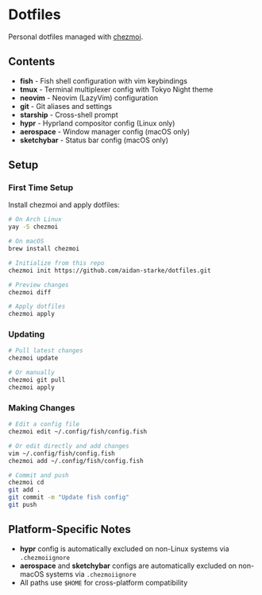 # Dotfiles

Personal dotfiles managed with [chezmoi](https://www.chezmoi.io/).

## Contents

- **fish** - Fish shell configuration with vim keybindings
- **tmux** - Terminal multiplexer config with Tokyo Night theme
- **neovim** - Neovim (LazyVim) configuration
- **git** - Git aliases and settings
- **starship** - Cross-shell prompt
- **hypr** - Hyprland compositor config (Linux only)
- **aerospace** - Window manager config (macOS only)
- **sketchybar** - Status bar config (macOS only)

## Setup

### First Time Setup

Install chezmoi and apply dotfiles:

```bash
# On Arch Linux
yay -S chezmoi

# On macOS
brew install chezmoi

# Initialize from this repo
chezmoi init https://github.com/aidan-starke/dotfiles.git

# Preview changes
chezmoi diff

# Apply dotfiles
chezmoi apply
```

### Updating

```bash
# Pull latest changes
chezmoi update

# Or manually
chezmoi git pull
chezmoi apply
```

### Making Changes

```bash
# Edit a config file
chezmoi edit ~/.config/fish/config.fish

# Or edit directly and add changes
vim ~/.config/fish/config.fish
chezmoi add ~/.config/fish/config.fish

# Commit and push
chezmoi cd
git add .
git commit -m "Update fish config"
git push
```

## Platform-Specific Notes

- **hypr** config is automatically excluded on non-Linux systems via `.chezmoiignore`
- **aerospace** and **sketchybar** configs are automatically excluded on non-macOS systems via `.chezmoiignore`
- All paths use `$HOME` for cross-platform compatibility
